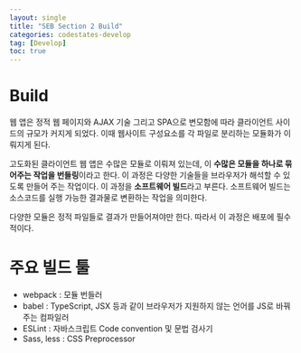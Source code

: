 ```yaml
---
layout: single
title: "SEB Section 2 Build"
categories: codestates-develop
tag: [Develop]
toc: true
---
```


# Build

웹 앱은 정적 웹 페이지와 AJAX 기술 그리고 SPA으로 변모함에 따라 클라이언트 사이드의 규모가 커지게 되었다. 이때 웹사이트 구성요소를 각 파일로 분리하는 모듈화가 이뤄지게 된다.

고도화된 클라이언트 웹 앱은 수많은 모듈로 이뤄져 있는데, 이 **수많은 모듈을 하나로 묶어주는 작업을 번들링**이라고 한다. 이 과정은 다양한 기술들을 브라우저가 해석할 수 있도록 만들어 주는 작업이다. 이 과정을 **소프트웨어 빌드**라고 부른다. 소프트웨어 빌드는 소스코드를 실행 가능한 결과물로 변환하는 작업을 의미한다.

다양한 모듈은 정적 파일들로 결과가 만들어져야만 한다. 따라서 이 과정은 배포에 필수적이다.

# 주요 빌드 툴

- webpack : 모듈 번들러
- babel : TypeScript, JSX 등과 같이 브라우저가 지원하지 않는 언어를 JS로 바꿔주는 컴파일러
- ESLint : 자바스크립트 Code convention 및 문법 검사기
- Sass, less : CSS Preprocessor
